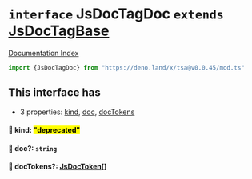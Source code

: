 # `interface` JsDocTagDoc `extends` [JsDocTagBase](../interface.JsDocTagBase/README.md)

[Documentation Index](../README.md)

```ts
import {JsDocTagDoc} from "https://deno.land/x/tsa@v0.0.45/mod.ts"
```

## This interface has

- 3 properties:
[kind](#-kind-deprecated),
[doc](#-doc-string),
[docTokens](#-doctokens-jsdoctoken)


#### 📄 kind: <mark>"deprecated"</mark>



#### 📄 doc?: `string`



#### 📄 docTokens?: [JsDocToken](../interface.JsDocToken/README.md)\[]



